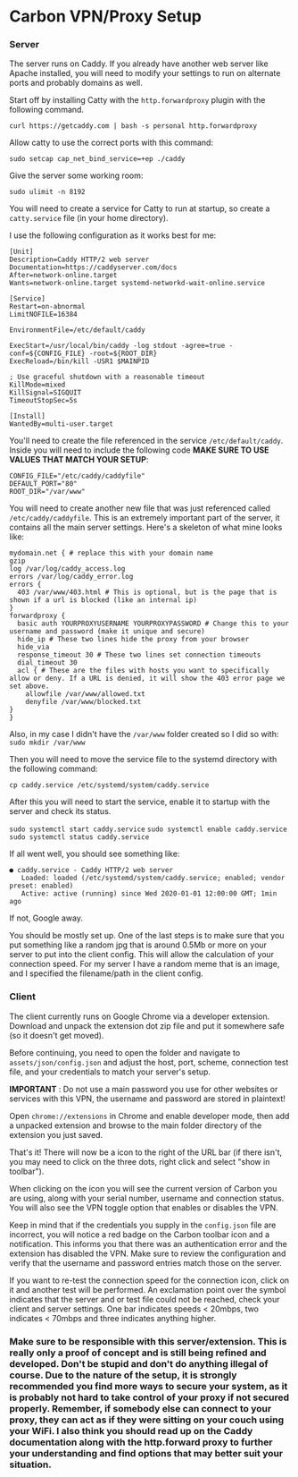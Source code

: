 # Carbon VPN/Proxy Setup

### Server
The server runs on Caddy. If you already have another web server like Apache installed, you will need to modify your settings to run on alternate ports and probably domains as well.

Start off by installing Catty with the `http.forwardproxy` plugin with the following command.

`curl https://getcaddy.com | bash -s personal http.forwardproxy`

Allow catty to use the correct ports with this command:

`sudo setcap cap_net_bind_service=+ep ./caddy`

Give the server some working room:

`sudo ulimit -n 8192`

You will need to create a service for Catty to run at startup, so create a `catty.service` file (in your home directory).

I use the following configuration as it works best for me:

    [Unit]
    Description=Caddy HTTP/2 web server
    Documentation=https://caddyserver.com/docs
    After=network-online.target
    Wants=network-online.target systemd-networkd-wait-online.service
    
    [Service]
    Restart=on-abnormal
    LimitNOFILE=16384
    
    EnvironmentFile=/etc/default/caddy
    
    ExecStart=/usr/local/bin/caddy -log stdout -agree=true -conf=${CONFIG_FILE} -root=${ROOT_DIR}
    ExecReload=/bin/kill -USR1 $MAINPID
    
    ; Use graceful shutdown with a reasonable timeout
    KillMode=mixed
    KillSignal=SIGQUIT
    TimeoutStopSec=5s
    
    [Install]
    WantedBy=multi-user.target

You'll need to create the file referenced in the service `/etc/default/caddy`. Inside you will need to include the following code **MAKE SURE TO USE VALUES THAT MATCH YOUR SETUP**:

    CONFIG_FILE="/etc/caddy/caddyfile"
    DEFAULT_PORT="80"
    ROOT_DIR="/var/www"

You will need to create another new file that was just referenced called `/etc/caddy/caddyfile`. This is an extremely important part of the server, it contains all the main server settings. Here's a skeleton of what mine looks like:

	mydomain.net { # replace this with your domain name
	gzip
	log /var/log/caddy_access.log
	errors /var/log/caddy_error.log
	errors {
	  403 /var/www/403.html # This is optional, but is the page that is shown if a url is blocked (like an internal ip)
	}
	forwardproxy {
	  basic auth YOURPROXYUSERNAME YOURPROXYPASSWORD # Change this to your username and password (make it unique and secure)
	  hide_ip # These two lines hide the proxy from your browser
	  hide_via
	  response_timeout 30 # These two lines set connection timeouts
	  dial_timeout 30
	  acl { # These are the files with hosts you want to specifically allow or deny. If a URL is denied, it will show the 403 error page we set above.
	    allowfile /var/www/allowed.txt
	    denyfile /var/www/blocked.txt
	}
	}



Also, in my case I didn't have the `/var/www` folder created so I did so with:
`sudo mkdir /var/www`

Then you will need to move the service file to the systemd directory with the following command:

`cp caddy.service /etc/systemd/system/caddy.service`

After this you will need to start the service, enable it to startup with the server and check its status.

`sudo systemctl start caddy.service`
`sudo systemctl enable caddy.service`
`sudo systemctl status caddy.service`

If all went well, you should see something like:

    ● caddy.service - Caddy HTTP/2 web server
       Loaded: loaded (/etc/systemd/system/caddy.service; enabled; vendor preset: enabled)
       Active: active (running) since Wed 2020-01-01 12:00:00 GMT; 1min ago
If not, Google away.

You should be mostly set up. One of the last steps is to make sure that you put something like a random jpg that is around 0.5Mb or more on your server to put into the client config. This will allow the calculation of your connection speed. For my server I have a random meme that is an image, and I specified the filename/path in the client config.

### Client
The client currently runs on Google Chrome via a developer extension. Download and unpack the extension dot zip file and put it somewhere safe (so it doesn't get moved). 

Before continuing, you need to open the folder and navigate to `assets/json/config.json` and adjust the host, port, scheme, connection test file, and your credentials to match your server's setup.

**IMPORTANT** : Do not use a main password you use for other websites or services with this VPN, the username and password are stored in plaintext!

Open `chrome://extensions` in Chrome and enable developer mode, then add a unpacked extension and browse to the main folder directory of the extension you just saved. 

That's it! There will now be a icon to the right of the URL bar (if there isn't, you may need to click on the three dots, right click and select "show in toolbar").

When clicking on the icon you will see the current version of Carbon you are using, along with your serial number, username and connection status. You will also see the VPN toggle option that enables or disables the VPN.

Keep in mind that if the credentials you supply in the `config.json` file are incorrect, you will notice a red badge on the Carbon toolbar icon and a notification. This informs you that there was an authentication error and the extension has disabled the VPN. Make sure to review the configuration and verify that the username and password entries match those on the server.

If you want to re-test the connection speed for the connection icon, click on it and another test will be performed. An exclamation point over the symbol indicates that the server and or test file could not be reached, check your client and server settings. One bar indicates speeds < 20mbps, two indicates < 70mbps and three indicates anything higher.

### Make sure to be responsible with this server/extension. This is really only a proof of concept and is still being refined and developed. Don't be stupid and don't do anything illegal of course. Due to the nature of the setup, it is strongly recommended you find more ways to secure your system, as it is probably not hard to take control of your proxy if not secured properly. Remember, if somebody else can connect to your proxy, they can act as if they were sitting on your couch using your WiFi. I also think you should read up on the Caddy documentation along with the http.forward proxy to further your understanding and find options that may better suit your situation.

